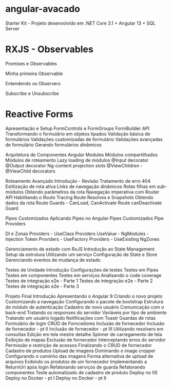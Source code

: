 # angular-avacado
Starter Kit - Projeto desenvolvido em .NET Core 3.1 + Angular 13 + SQL Server

# RXJS - Observables
 Promises e Observables
 
 Minha primeira Observable
 
 Entendendo os Observers
 
 Subscribe e Unsubscribe
 

# Reactive Forms
 Apresentação e Setup
 FormControls e FormGroups
 FormBuilder API
 Transformando o formulário em objetos tipados
 Validação básica de formulários
 Validações customizadas de formulário
 Validações avançadas de formulário
 Gerando formulários dinâmicos

Arquitetura de Componentes
 Angular Modules
 Módulos compartilhados
 Módulos de roteamento
 Lazy loading de módulos
 @Input decorator
 @Output decorator
 Ng-content projection slots
 @ViewChildren - @ViewChild decorators

Roteamento Avançado
 Introdução - Revisão
 Tratamento de erro 404
 Estilização de rota ativa
 Links de navegação dinâmicos
 Rotas filhas em sub-módulos
 Obtendo parâmetros da rota
 Navegação imperativa com Router API
 Habilitando o Route Tracing
 Route Resolves e Snapshots
 Obtendo dados da rota
 Route Guards - CanLoad, CanActivate
 Route canDeactivate Guard

Pipes Customizados
 Aplicando Pipes no Angular
 Pipes Customizados
 Pipe Providers

DI e Zonas
 Providers - UseClass
 Providers UseValue - NgModules - Injection Token
 Providers - UseFactory
 Providers - UseExisting
 NgZones

Gerenciamento de estado com RxJS
 Introdução ao State Management
 Setup da estrutura
 Utilizando um serviço
 Configuração de State e Store
 Gerenciando eventos de mudança de estado

Testes de Unidade
 Introdução
 Configurações de testes
 Testes em Pipes
 Testes em componentes
 Testes em serviços
 Analisando o code coverage
 Testes de integração e2e - Parte 1
 Testes de integração e2e - Parte 2
 Testes de integração e2e - Parte 3

Projeto Final
 Introdução
 Apresentando o Angular 9
 Criando o novo projeto
 Customizando a navegação
 Configurando o pacote de bootstrap
 Estrutura do módulo de autenticação
 Cadastro de novo usuário
 Comunicação com o back-end
 Tratando os responses do servidor
 Variáveis por tipo de ambiente
 Tratando um usuário logado
 Notificações com Toastr
 Guardas de rotas
 Formulário de login
 CRUD de Forncedores
 Inclusão de fornecedor
 Inclusão de fornecedor - pt II
 Inclusão de fornecedor - pt III
 Utilizando resolvers em consultas
 Edição em tela mestre detalhe
 Spinner de carregamento de tela
 Exibição de mapas
 Exclusão de fornecedor
 Interceptando erros do servidor
 Permissão e restrição de acessos
 Finalizando o CRUD de fornecedor
 Cadastro de produtos
 Upload de imagens
 Dominando o image cropper
 Configurando o caminho das imagens
 Forma alternativa de upload de arquivos
 Exibindo os produtos de um fornecedor
 Implementando a ReturnUrl após login
 Refatorando serviços de guarda
 Refatorando componentes
 Teste automatizado de cadastro de produto
 Deploy no IIS
 Deploy no Docker - pt I
 Deploy no Docker - pt II
